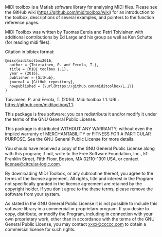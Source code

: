 MIDI toolbox is a Matlab software library for analysing MIDI files. Please see the GitHub wiki (https://github.com/miditoolbox/wiki) for an introduction to the toolbox, descriptions of several examples, and pointers to the function reference pages.

MIDI Toolbox was written by Tuomas Eerola and Petri Toiviainen with additional contributions by Ed Large and his group as well as Ken Schutte (for reading midi files).



Citation in bibtex format:

    @misc{miditoolbox2016,
      author = {Toiviainen, P. and Eerola, T.},
      title = {MIDI toolbox 1.1},
      year = {2016},
      publisher = {GitHub},
      journal = {GitHub repository},
      howpublished = {\url{https://github.com/miditoolbox/1.1}}
    }

Toiviainen, P. and Eerola, T. (2016). Midi toolbox 1.1. URL: https://github.com/miditoolbox/1.1.

This package is free software; you can redistribute it and/or modify it under the terms of the GNU General Public License.

This package is distributed WITHOUT ANY WARRANTY; without even the implied warranty of MERCHANTABILITY or FITNESS FOR A PARTICULAR PURPOSE. See the GNU General Public License for more details.

You should have received a copy of the GNU General Public License along with this program; if not, write to the Free Software Foundation, Inc., 51 Franklin Street, Fifth Floor, Boston, MA 02110-1301 USA, or contact license@circular-logic.com.

By downloading MIDI Toolbox, or any subroutine thereof, you agree to the terms of the license agreement. All rights, title and interest in the Program not specifically granted in the license agreement are retained by the copyright holder. If you don’t agree to the these terms, please remove the software from your system.

As stated in the GNU General Public License it is not possible to include this software library in a commercial or proprietary program. If you desire to copy, distribute, or modify the Program, including in connection with your own proprietary work, other than in accordance with the terms of the GNU General Public License, you may contact xxxx@ccccc.com to obtain a commercial license for such rights.
